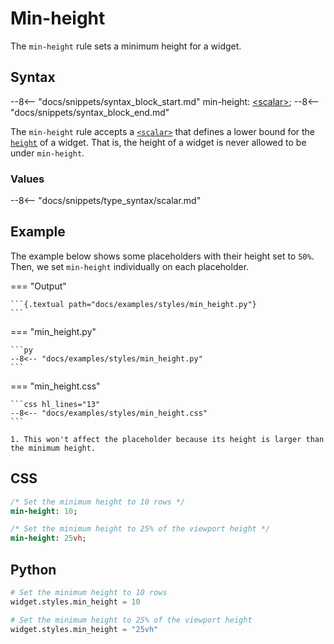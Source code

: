 # Min-height

The `min-height` rule sets a minimum height for a widget.

## Syntax

--8<-- "docs/snippets/syntax_block_start.md"
min-height: <a href="../css_types/scalar.md">&lt;scalar&gt;</a>;
--8<-- "docs/snippets/syntax_block_end.md"

The `min-height` rule accepts a [`<scalar>`](../css_types/scalar.md) that defines a lower bound for the [`height`](./height.md) of a widget.
That is, the height of a widget is never allowed to be under `min-height`.

### Values

--8<-- "docs/snippets/type_syntax/scalar.md"

## Example

The example below shows some placeholders with their height set to `50%`.
Then, we set `min-height` individually on each placeholder.

=== "Output"

    ```{.textual path="docs/examples/styles/min_height.py"}
    ```

=== "min_height.py"

    ```py
    --8<-- "docs/examples/styles/min_height.py"
    ```

=== "min_height.css"

    ```css hl_lines="13"
    --8<-- "docs/examples/styles/min_height.css"
    ```

    1. This won't affect the placeholder because its height is larger than the minimum height.

## CSS

```sass
/* Set the minimum height to 10 rows */
min-height: 10;

/* Set the minimum height to 25% of the viewport height */
min-height: 25vh;
```

## Python

```python
# Set the minimum height to 10 rows
widget.styles.min_height = 10

# Set the minimum height to 25% of the viewport height
widget.styles.min_height = "25vh"
```
